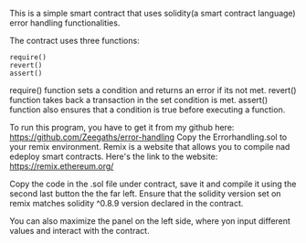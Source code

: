 This is a simple smart contract that uses solidity(a smart contract language) error handling functionalities.

The contract uses three functions:
```sol
require()
revert()
assert()
```
require() function sets a condition and returns an error if its not met. revert() function takes back a transaction in the set condition is met. assert() function also ensures that a condition is true before executing a function.

To run this program, you have to get it from my github here: https://github.com/Zeegaths/error-handling  Copy the Errorhandling.sol to your remix environment. Remix is a website that allows you to compile nad edeploy smart contracts. Here's the link to the website: https://remix.ethereum.org/

Copy the code in the .sol file under contract, save it and compile it using the second last button the the far left. Ensure that the solidity version set on remix matches solidity ^0.8.9 version declared in the contract.

You can also maximize the panel on the left side, where yon input different values and interact with the contract.